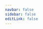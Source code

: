 ```yaml
---
navbar: false
sidebar: false
editLink: false
---
```


<script setup>
import { inBrowser, useRouter, withBase } from 'vitepress'
import { onMounted } from 'vue'

onMounted(() => {
  if (inBrowser) {
    window.location.replace(withBase('/zh/'))
  } else {
    useRouter().go(withBase('/zh/'))
  }
})
</script>
